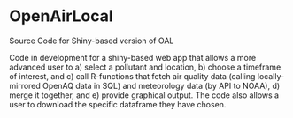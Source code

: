 # OpenAirLocal
Source Code for Shiny-based version of OAL

Code in development for a shiny-based web app that allows a more advanced user to a) select a pollutant and location, b) choose a timeframe of interest, and c) call R-functions that fetch air quality data (calling locally-mirrored OpenAQ data in SQL) and meteorology data (by API to NOAA), d) merge it together, and e) provide graphical output.  The code also allows a user to download the specific dataframe they have chosen.

